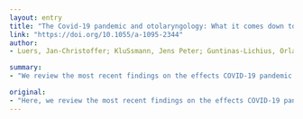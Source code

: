 ```yaml
---
layout: entry
title: "The Covid-19 pandemic and otolaryngology: What it comes down to? TT - Die Covid-19-Pandemie und das HNO-Fachgebiet: Worauf kommt es aktuell an?"
link: "https://doi.org/10.1055/a-1095-2344"
author:
- Luers, Jan-Christoffer; KluSsmann, Jens Peter; Guntinas-Lichius, Orlando

summary:
- "We review the most recent findings on the effects COVID-19 pandemic for the work of otolaryngologists. The role of anosmia as a potential symptom is presented. We discuss the clinical management of all ENT patients from the ENT perspective. Die Ubersichtarbeit fasst die aktuell diskutierte Rolle der Anosmie oder Hyposmie als a potentially COVID-19 related symptom."

original:
- "Here, we review the most recent findings on the effects COVID-19 pandemic for the work of otolaryngologists. The role of anosmia and hyposmia as a potential COVID-19 related symptom is presented. We discuss the clinical management of all ENT patients, but especially of COVID-19 patients from the ENT perspective. The impact of the infection on the ENT examination and ENT surgery is summarized. Die Ubersichtarbeit fasst die aktuellen Erkenntnisse der Auswirkung der COVID-19 Pandemie fur die Arbeit der HNO-Arztin und des HNO-Arztes zusammen. Die aktuell diskutierte Rolle einer Anosmie oder Hyposmie als COVID-19 assoziiertes Symptom wird dargestellt. Wir diskutieren das klinische Management aller HNO-Falle, aber insbesondere von COVID-19 erkrankten Patienten aus Sicht der HNO-Heilkunde. Ein besonderes Augenmerk gilt den Auswirkungen auf die HNO-Untersuchung und auf HNO-arztliche Operationen."
---
```


